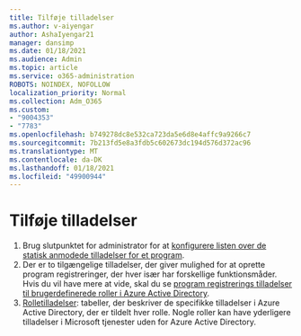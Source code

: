 ```yaml
---
title: Tilføje tilladelser
ms.author: v-aiyengar
author: AshaIyengar21
manager: dansimp
ms.date: 01/18/2021
ms.audience: Admin
ms.topic: article
ms.service: o365-administration
ROBOTS: NOINDEX, NOFOLLOW
localization_priority: Normal
ms.collection: Adm_O365
ms.custom:
- "9004353"
- "7783"
ms.openlocfilehash: b749278dc8e532ca723da5e6d8e4affc9a9266c7
ms.sourcegitcommit: 7b213fd5e8a3fdb5c602673dc194d576d372ac96
ms.translationtype: MT
ms.contentlocale: da-DK
ms.lasthandoff: 01/18/2021
ms.locfileid: "49900944"
---
```

# <a name="add-permissions"></a>Tilføje tilladelser

1. Brug slutpunktet for administrator for at [konfigurere listen over de statisk anmodede tilladelser for et program](https://docs.microsoft.com/azure/active-directory/develop/v2-permissions-and-consent#to-configure-the-list-of-statically-requested-permissions-for-an-application).
1. Der er to tilgængelige tilladelser, der giver mulighed for at oprette program registreringer, der hver især har forskellige funktionsmåder. Hvis du vil have mere at vide, skal du se [program registrerings tilladelser til brugerdefinerede roller i Azure Active Directory](https://docs.microsoft.com/azure/active-directory/roles/custom-available-permissions).
1. [Rolletilladelser](https://docs.microsoft.com/azure/active-directory/roles/permissions-reference#role-permissions): tabeller, der beskriver de specifikke tilladelser i Azure Active Directory, der er tildelt hver rolle. Nogle roller kan have yderligere tilladelser i Microsoft tjenester uden for Azure Active Directory.